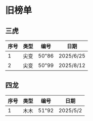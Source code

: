 # 旧榜单

## 三虎

| 序号  | 类型  | 编号  | 日期  |
| --- | --- | --- | --- |
| 1 | 尖变 | 50"86 | 2025/6/25 |
| 2 | 尖变 | 50"99 | 2025/8/12 |

## 四龙

| 序号  | 类型  | 编号  | 日期  |
| --- | --- | --- | --- |
| 1 | 木木 | 51"92 | 2025/5/2 |
